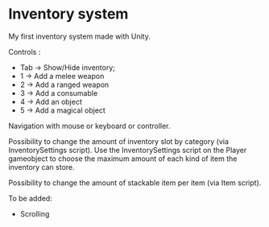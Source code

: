 # Inventory system

My first inventory system made with Unity.

Controls : 

- Tab -> Show/Hide inventory;
- 1 -> Add a melee weapon
- 2 -> Add a ranged weapon
- 3 -> Add a consumable
- 4 -> Add an object
- 5 -> Add a magical object

Navigation with mouse or keyboard or controller.

Possibility to change the amount of inventory slot by category (via InventorySettings script).
Use the InventorySettings script on the Player gameobject to choose the maximum amount of each kind of item the inventory can store.

Possibility to change the amount of stackable item per item (via Item script).

To be added:
- Scrolling
